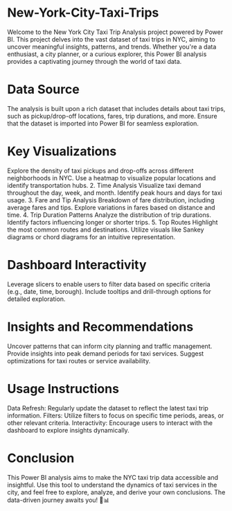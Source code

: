 # New-York-City-Taxi-Trips
Welcome to the New York City Taxi Trip Analysis project powered by Power BI. This project delves into the vast dataset of taxi trips in NYC, aiming to uncover meaningful insights, patterns, and trends. 
Whether you're a data enthusiast, a city planner, or a curious explorer, this Power BI analysis provides a captivating journey through the world of taxi data.

# Data Source
The analysis is built upon a rich dataset that includes details about taxi trips, such as pickup/drop-off locations, fares, trip durations, and more. Ensure that the dataset is imported into Power BI for seamless exploration.

 # Key Visualizations

Explore the density of taxi pickups and drop-offs across different neighborhoods in NYC.
Use a heatmap to visualize popular locations and identify transportation hubs.
2. Time Analysis
Visualize taxi demand throughout the day, week, and month.
Identify peak hours and days for taxi usage.
3. Fare and Tip Analysis
Breakdown of fare distribution, including average fares and tips.
Explore variations in fares based on distance and time.
4. Trip Duration Patterns
Analyze the distribution of trip durations.
Identify factors influencing longer or shorter trips.
5. Top Routes
Highlight the most common routes and destinations.
Utilize visuals like Sankey diagrams or chord diagrams for an intuitive representation.
# Dashboard Interactivity
Leverage slicers to enable users to filter data based on specific criteria (e.g., date, time, borough).
Include tooltips and drill-through options for detailed exploration.
# Insights and Recommendations
Uncover patterns that can inform city planning and traffic management.
Provide insights into peak demand periods for taxi services.
Suggest optimizations for taxi routes or service availability.
# Usage Instructions
Data Refresh: Regularly update the dataset to reflect the latest taxi trip information.
Filters: Utilize filters to focus on specific time periods, areas, or other relevant criteria.
Interactivity: Encourage users to interact with the dashboard to explore insights dynamically.
# Conclusion
This Power BI analysis aims to make the NYC taxi trip data accessible and insightful. Use this tool to understand the dynamics of taxi services in the city, and feel free to explore, analyze, and derive your own conclusions. The data-driven journey awaits you! 🚖📊
